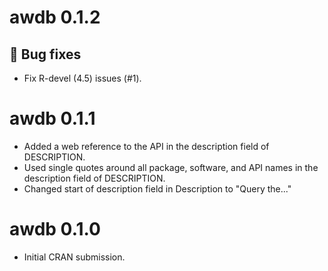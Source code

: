 # awdb 0.1.2

## 🐞 Bug fixes

* Fix R-devel (4.5) issues (#1).

# awdb 0.1.1

* Added a web reference to the API in the description field of DESCRIPTION.  
* Used single quotes around all package, software, and API names in the 
  description field of DESCRIPTION.
* Changed start of description field in Description to "Query the..."  

# awdb 0.1.0

* Initial CRAN submission.
